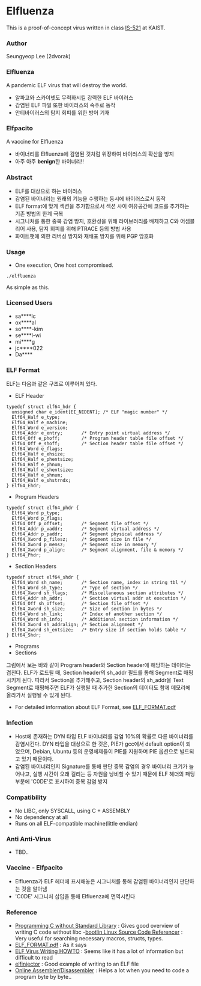 # Elfluenza

This is a proof-of-concept virus written in class
[IS-521](https://github.com/KAIST-IS521/) at KAIST.

### Author

Seungyeop Lee (2dvorak)

### Elfluenza

A pandemic ELF virus that will destroy the world.

- 알파고와 스카이넷도 무력화시킬 강력한 ELF 바이러스
- 감염된 ELF 파일 또한 바이러스의 숙주로 동작
- 안티바이러스의 탐지 회피를 위한 방어 기재

### Elfpacito

A vaccine for Elfluenza

- 바이너리를 Elfluenza에 감염된 것처럼 위장하여 바이러스의 확산을 방지
- 아주 아주 **benign**한 바이너리!!

### Abstract

- ELF를 대상으로 하는 바이러스
- 감염된 바이너리는 원래의 기능을 수행하는 동시에 바이러스로서 동작
- ELF format에 맞게 섹션을 추가함으로서 섹션 사이 여유공간에 코드를 추가하는 기존 방법의 한계 극복
- 시그니처를 통한 중복 감염 방지, 호환성을 위해 라이브러리를 배제하고 C와 어셈블리어 사용, 탐지 회피를 위해 PTRACE 등의 방법 사용
- 화이트햇에 의한 리버싱 방지와 재배포 방지를 위해 PGP 암호화

### Usage

- One execution, One host compromised.
```
./elfluenza
```
As simple as this.

### Licensed Users

- sa****lc
- ox****al
- so****-kim
- se****l-wi
- mi****g
- jc****022
- Da****

### ELF Format

ELF는 다음과 같은 구조로 이루어져 있다.
- ELF Header
```
typedef struct elf64_hdr {
  unsigned char	e_ident[EI_NIDENT];	/* ELF "magic number" */
  Elf64_Half e_type;
  Elf64_Half e_machine;
  Elf64_Word e_version;
  Elf64_Addr e_entry;		/* Entry point virtual address */
  Elf64_Off e_phoff;		/* Program header table file offset */
  Elf64_Off e_shoff;		/* Section header table file offset */
  Elf64_Word e_flags;
  Elf64_Half e_ehsize;
  Elf64_Half e_phentsize;
  Elf64_Half e_phnum;
  Elf64_Half e_shentsize;
  Elf64_Half e_shnum;
  Elf64_Half e_shstrndx;
} Elf64_Ehdr;
```
- Program Headers
```
typedef struct elf64_phdr {
  Elf64_Word p_type;
  Elf64_Word p_flags;
  Elf64_Off p_offset;		/* Segment file offset */
  Elf64_Addr p_vaddr;		/* Segment virtual address */
  Elf64_Addr p_paddr;		/* Segment physical address */
  Elf64_Xword p_filesz;		/* Segment size in file */
  Elf64_Xword p_memsz;		/* Segment size in memory */
  Elf64_Xword p_align;		/* Segment alignment, file & memory */
} Elf64_Phdr;
```
- Section Headers
```
typedef struct elf64_shdr {
  Elf64_Word sh_name;		/* Section name, index in string tbl */
  Elf64_Word sh_type;		/* Type of section */
  Elf64_Xword sh_flags;		/* Miscellaneous section attributes */
  Elf64_Addr sh_addr;		/* Section virtual addr at execution */
  Elf64_Off sh_offset;		/* Section file offset */
  Elf64_Xword sh_size;		/* Size of section in bytes */
  Elf64_Word sh_link;		/* Index of another section */
  Elf64_Word sh_info;		/* Additional section information */
  Elf64_Xword sh_addralign;	/* Section alignment */
  Elf64_Xword sh_entsize;	/* Entry size if section holds table */
} Elf64_Shdr;
```
- Programs
- Sections

그림에서 보는 바와 같이 Program header와 Section header에 해당하는 데이터는 겹친다. ELF가 로드될 때, Section header의 sh_addr 필드를 통해 Segment로 매핑시키게 된다. 따라서 Section을 추가해주고, Section header의 sh_addr을 Text Segment로 매핑해주면 ELF가 실행될 때 추가한 Section의 데이터도 함께 메모리에 올라가서 실행될 수 있게 된다.

- For detailed information about ELF Format, see [ELF_FORMAT.pdf](http://www.skyfree.org/linux/references/ELF_Format.pdf)

### Infection

- Host에 존재하는 DYN 타입 ELF 바이너리를 감염
10%의 확률로 다른 바이너리를 감염시킨다. DYN 타입을 대상으로 한 것은, PIE가 gcc에서 default option이 되었으며, Debian, Ubuntu 등의 운영체제들이 PIE를 지원하며 PIE 옵션으로 빌드되고 있기 때문이다.
- 감염된 바이너리인지 Signature를 통해 판단
중복 감염의 경우 바이너리 크기가 늘어나고, 실행 시간이 오래 걸리는 등 자원을 낭비할 수 있기 때문에 ELF 헤더의 패딩 부분에 'C0DE'로 표시하여 중복 감염 방지

### Compatibility

- No LIBC, only SYSCALL, using C + ASSEMBLY
- No dependency at all
- Runs on all ELF-compatible machine(little endian)

### Anti Anti-Virus

- TBD..

### Vaccine - Elfpacito

- Elfluenza가 ELF 헤더에 표시해놓은 시그니처를 통해 감염된 바이너리인지 판단하는 것을 알아냄
- 'C0DE' 시그니처 삽입을 통해 Elfluenza에 면역시킨다

### Reference

- [Programming C without Standard Library](http://weeb.ddns.net/0/programming/c_without_standard_library_linux.txt) : Gives good overview of writing C code without libc
-[bootlin Linux Source Code Referencer](https://elixir.bootlin.com/linux/latest/source) : Very useful for searching necessary macros, structs, types.
- [ELF_FORMAT.pdf](http://www.skyfree.org/linux/references/ELF_Format.pdf) : As it says
- [ELF Virus Writing HOWTO](http://virus.enemy.org/virus-writing-HOWTO/_html/index.html) : Seems like it has a lot of information but difficult to read
- [elfinjector](https://github.com/mfaerevaag/elfinjector) : Good example of writing to an ELF file
- [Online Assembler/Disassembler](https://defuse.ca/online-x86-assembler.htm) : Helps a lot when you need to code a program byte by byte..